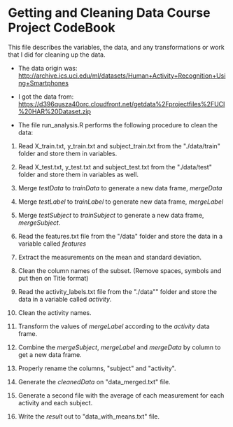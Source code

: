 Getting and Cleaning Data Course Project CodeBook
=================================================
This file describes the variables, the data, and any transformations or work that I did for cleaning up the data.  

* The data origin was:  
http://archive.ics.uci.edu/ml/datasets/Human+Activity+Recognition+Using+Smartphones

* I got the data from:  
https://d396qusza40orc.cloudfront.net/getdata%2Fprojectfiles%2FUCI%20HAR%20Dataset.zip  

* The file run_analysis.R performs the following procedure to clean the data:   
 1. Read X_train.txt, y_train.txt and subject_train.txt from the "./data/train" folder and store them in variables.       
 2. Read X_test.txt, y_test.txt and subject_test.txt from the "./data/test" folder and store them in variables as well.  
 3. Merge *testData* to *trainData* to generate a new data frame, *mergeData*
 4. Merge *testLabel* to *trainLabel* to generate new data frame, *mergeLabel*
 5. Merge *testSubject* to *trainSubject* to generate a new data frame, *mergeSubject*.  
 6. Read the features.txt file from the "/data" folder and store the data in a variable called *features*
 7. Extract the measurements on the mean and standard deviation. 
 8. Clean the column names of the subset.  (Remove spaces, symbols and put then on Title format)
 9. Read the activity_labels.txt file from the "./data"" folder and store the data in a variable called *activity*.  
 10. Clean the activity names. 
 
 11. Transform the values of *mergeLabel* according to the *activity* data frame.  
 12. Combine the *mergeSubject*, *mergeLabel* and *mergeData* by column to get a new data frame.
 13. Properly rename the columns, "subject" and "activity". 
 14. Generate the *cleanedData* on "data_merged.txt" file.  
 15. Generate a second file with the average of each measurement for each activity and each subject. 
 12. Write the *result* out to "data_with_means.txt" file. 
